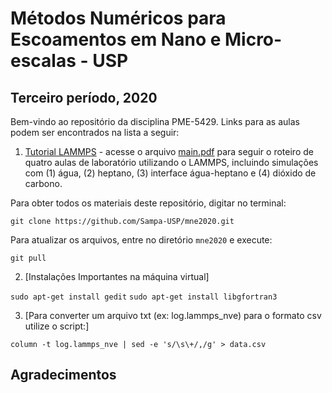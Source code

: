 # Métodos Numéricos para Escoamentos em Nano e Micro-escalas - USP
## Terceiro período, 2020

Bem-vindo ao repositório da disciplina PME-5429. Links para as aulas podem ser encontrados na lista a seguir:

1. [Tutorial LAMMPS](./tutorial_lammps) - acesse o arquivo [main.pdf](./tutorial_lammps/main.pdf) para seguir o roteiro de quatro aulas de laboratório utilizando o LAMMPS, incluindo simulações com (1) água, (2) heptano, (3) interface água-heptano e (4) dióxido de carbono.

Para obter todos os materiais deste repositório, digitar no terminal:

`git clone https://github.com/Sampa-USP/mne2020.git`

Para atualizar os arquivos, entre no diretório `mne2020` e execute:

`git pull`

2.  [Instalações Importantes na máquina virtual]

`sudo apt-get install gedit`
`sudo apt-get install libgfortran3`

3. [Para converter um arquivo txt (ex: log.lammps_nve)  para o formato csv utilize o script:]

`column -t log.lammps_nve | sed -e 's/\s\+/,/g' > data.csv`


## Agradecimentos

